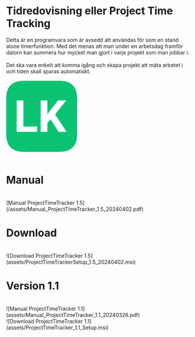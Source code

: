 # Tidredovisning eller Project Time Tracking 

Detta är en programvara som är avsedd att användas för som en stand alone timerfunktion. Med det menas att man under en arbetsdag framför datorn kan summera hur mycket man gjort i varje projekt som man jobbar i. </br></br>
Det ska vara enkelt att komma igång och skapa projekt att mäta arbetet i och tiden skall sparas automatiskt.
<br/><br/>
![LK icon](assets/logo.png)<br/>
<br/>
# Manual

<br/>
[Manual ProjectTimeTracker 1.5](/assets/Manual_ProjectTimeTracker_1.5_20240402.pdf)
<br/>

# Download

<br/>
![Download ProjectTimeTracker 1.5](assets/ProjectTimeTrackerSetup_1.5_20240402.msi)
<br/>

# Version 1.1

<br/>
![Manual ProjectTimeTracker 1.1](assets/Manual_ProjectTimeTracker_1.1_20240326.pdf)<br/>
![Download ProjectTimeTracker 1.1](assets/ProjectTimeTracker_1.1_Setup.msi)
